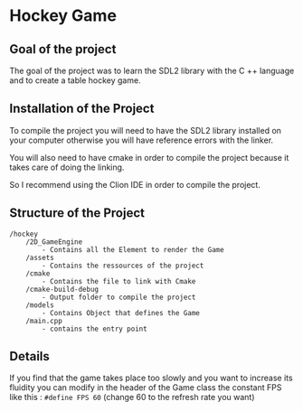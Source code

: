 # Hockey Game

## Goal of the project

The goal of the project was to learn the SDL2 library with the C ++ language and to create a table hockey game.

## Installation of the Project

To compile the project you will need to have the SDL2 library installed on your computer otherwise you will have reference errors with the linker.

You will also need to have cmake in order to compile the project because it takes care of doing the linking.

So I recommend using the Clion IDE in order to compile the project.

## Structure of the Project

    /hockey
        /2D_GameEngine
            - Contains all the Element to render the Game
        /assets
            - Contains the ressources of the project
        /cmake
            - Contains the file to link with Cmake
        /cmake-build-debug
            - Output folder to compile the project
        /models
            - Contains Object that defines the Game
        /main.cpp
            - contains the entry point


## Details

If you find that the game takes place too slowly and you want to increase its fluidity you can modify in the header of the Game class the constant FPS like this :  `#define FPS 60` (change 60 to the refresh rate you want)